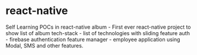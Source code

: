 # react-native
Self Learning POCs in react-native
album - First ever react-native project to show list of album
tech-stack - list of technologies with sliding feature
auth - firebase authentication feature
manager - employee application using Modal, SMS and other features.
